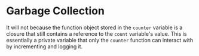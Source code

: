 # Garbage Collection

It will not because the function object stored in the `counter` variable is a closure that still contains a reference to the `count` variable's value. This is essentially a private variable that only the `counter` function can interact with by incrementing and logging it.
